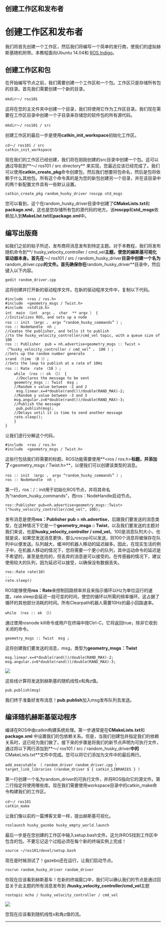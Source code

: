 ## 创建工作区和发布者
# 创建工作区和发布者
我们将首先创建一个工作区，然后我们将编写一个简单的发行商，使我们的虚拟赫斯基随机附带。本教程面向Ubuntu 14.04和 [ROS Indigo](http://wiki.ros.org/indigo)。

## 创建工作区和包
在开始编写节点之前，我们需要创建一个工作区和一个包。工作区只是存储所有包的目录。首先我们需要创建一个新的目录。

	mkdir〜/ ros101

这将在您的主文件夹中创建一个目录，我们将使用它作为工作区目录。我们现在需要在工作区目录中创建一个子目录来存储您的软件包的所有源代码。

	mkdir〜/ ros101 / src

创建工作区的最后一步是使用**catkin_init_workspace**初始化工作区。

	cd〜/ ros101 / src
	catkin_init_workspace

现在我们的工作区已经创建，我们将在刚刚创建的src目录中创建一个包。这可以通过导航到**〜/ ros101 / src directory** 来实现，您最近应该已经完成​​了。我们可以使用**catkin_create_pkg**命令创建包，然后我们想要将包命名，然后是包将依赖于什么其他包。所有这个命令真的是为您的新包创建另一个目录，并在该目录中的两个新配置文件具有一些默认设置。

	catkin_create_pkg random_husky_driver roscpp std_msgs

您可以看到，这个在random_husky_driver目录中创建了**CMakeLists.txt**和**package.xml**，这也是您存储所有包的源代码的地方。该**roscpp**和**std_msgs**依赖加入到**MakeLIst.txt**和**package.xml**中。

## 编写出版商
如我们之前的帖子所述，发布商将消息发布到特定主题。对于本教程，我们将发布随机命令到**/ husky_velocity_controller / cmd_vel**主题，使您的赫斯基可视化驱动器本身。首先在**〜/ ros101 / src / random_husky_driver**目录中创建一个名为**random_driver.cpp**的文件。首先确保你在**random_husky_driver**目录中，然后键入以下内容。

	gedit random_driver.cpp


这将创建并打开新的驱动程序文件。在新的驱动程序文件中，复制以下代码。

	#include  <ros / ros.h>
	#include  <geometry_msgs / Twist.h>
	#include  <stdlib.h>
	int  main （int  argc ， char  ** argv ） { 
	//Initializes ROS, and sets up a node
	ros :: init （argc ， argv “random_husky_commands” ）; 
	ros :: NodeHandle  nh ;
	//Ceates the publisher, and tells it to publish
	//to the husky_velocity_controller/cmd_vel topic, with a queue size of 100
	ros :: Publisher  pub = nh.advertise<geometry_msgs :: Twist > （“husky_velocity_controller / cmd_vel” ， 100 ）;
	//Sets up the random number generato
	srand （time （0 ））;
	//Sets the loop to publish at a rate of 10Hz
	ros :: Rate  rate （10 ）;
		while （ros :: ok （）） { 
		 //Declares the message to be sent
		geometry_msgs :: Twist  msg ; 
		//Random x value between -2 and 2
		 msg.linear.x=4*double(rand())/double(RAND_MAX)-2;
		//Random y value between -3 and 3 
		msg.angular.z=6*double(rand())/double(RAND_MAX)-3;
		//Publish the message
		 pub.publish(msg);
		//Delays until it is time to send another message
		rate.sleep();
		}
	}

让我们逐行分解这个代码，

	#include  <ros / ros.h>
	#include  <geometry_msgs / Twist.h>

这些行包括我们将需要的标题。ROS功能需要使用**<ros / ros.h>**标题，并添加了**<geometry_msgs / Twist.h>**，以便我们可以创建该类型的消息。

	ros :: init （argc ， argv “random_husky_commands” ）;
	ros :: NodeHandle  nh ;
	
第一行，ros：/：init用于初始化ROS节点，并将其命名为“random_husky_commands”，而ros：NodeHandle启动节点。

	ros::Publisher pub=nh.advertise<geometry_msgs::Twist>("husky_velocity_controller/cmd_vel", 100);

发布消息是使用**ros：Publisher pub = nh.advertise**，后跟我们要发送的消息类型，在这种情况下它是一个**geometry_msga :: Twist**，以及我们要发送的主题对我们来说，也是**husky_velocity_controller / cmd_vel**。100是消息队列大小，也就是说，如果您发送消息更快，那么roscpp可以发送，则100个消息将被保存在队列中以便发送。队列越大，缓冲时机器人移动的延迟越多。因此，在现实生活的例子中，在机器人移动的情况下，您将需要一个更小的队列，其中运动命令的延迟是不希望的，甚至是危险的，但丢弃的消息是可以接受的。在传感器的情况下，建议使用较大的队列，因为延迟可以接受，以确保没有数据丢失。

	ros::Rate rate(10)
	...
	rate.sleep()

ROS能够使用**ros：Rate**来控制回路频率并且来指示循环以Hz为单位运行的速度。rate.sleep会延迟一段可变的时间，使您的循环以所需的频率循环。这占据了循环的其他部分消耗的时间。所有Clearpath机器人需要10Hz的最小回路速率。

	while （ros :: ok （））

通过使用rosnode kill命令或用户在终端中按Ctrl-C，它将返回true，除非它收到关闭的命令。

	geometry_msgs :: Twist  msg ;

这将创建我们要发送的消息，msg，类型为**geometry_msgs：Twist**

	msg.linear.x=4*double(rand())/double(RAND_MAX)-2;
	msg.angular.z=6*double(rand())/double(RAND_MAX)-3;

![](https://i.loli.net/2017/08/22/599be2930ad04.png)

这些线计算将发送到赫斯基的随机线性x和角z值。

	pub.publish(msg)


我们终于准备好发布消息！**pub.publish**加入msg发布队列去发送。

## 编译随机赫斯基驱动程序
编译在ROS中由catkin构建系统处理。第一步通常是在**CMakeLists.txt**和**package.xml** 中设置我们的包依赖关系。但是，当我们创建包并指定我们的依赖关系时，这已经为我们做了。接下来的步骤是将我们的新节点声明为可执行文件，通过将以下两行添加到**〜/ ros101 / src / random_husky_driver**中的**CMakeLists.txt**文件中完成。您可以将它们添加为文件中的最后两行。

	add_executable （ random_driver random_driver.cpp ） 
	target_link_libraries (random_driver $ { catkin_LIBRARIES } )


第一行创建一个名为random_driver的可执行文件，并将ROS指向它的源文件。第二行指定将使用哪些库。现在我们需要使用workspace目录中的catkin_make命令构建我们的工作区。


	cd〜/ ros101
	catkin_make

让我们像以前的一篇博客文章一样，提出赫斯基可视化。

	roslaunch husky_gazebo husky_empty_world.launch


最后一步是在您创建的工作区中输入setup.bash文件。这允许ROS找到工作区中包含的包。不要忘记这个过程必须在每个新的终端实例上完成！
	
	source ~/ros101/devel/setup.bash

现在是时候测试了！gazebo还在运行，让我们启动节点。

	rosrun random_husky_driver random_driver

你现在应该看到赫斯基车！在新的终端窗口中，我们可以确认我们的节点是通过回显关于此主题的所有消息发布到
**/husky_velocity_controller/cmd_vel**主题

	rostopic echo / husky_velocity_controller / cmd_vel

![](https://i.loli.net/2017/08/22/599be4836b46a.png)


您现在应该看到随机线性x和角z值的流。

---

		
		
		